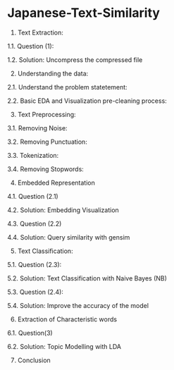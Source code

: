 # Japanese-Text-Similarity

1. Text Extraction:

1.1. Question (1):

 1.2. Solution: Uncompress the compressed file 

2. Understanding the data:

2.1. Understand the problem statetement: 

2.2. Basic EDA and Visualization pre-cleaning process:

3. Text Preprocessing:

3.1. Removing Noise:

3.2. Removing Punctuation:

3.3. Tokenization:

3.4. Removing Stopwords:

4. Embedded Representation

4.1. Question (2.1)

4.2. Solution: Embedding Visualization 

4.3. Question (2.2)

4.4. Solution: Query similarity with gensim 

5. Text Classification:

5.1. Question (2.3):

5.2. Solution: Text Classification with Naive Bayes (NB) 

5.3. Question (2.4):

5.4. Solution: Improve the accuracy of the model

6. Extraction of Characteristic words

6.1. Question(3)

6.2. Solution: Topic Modelling with LDA

7. Conclusion

